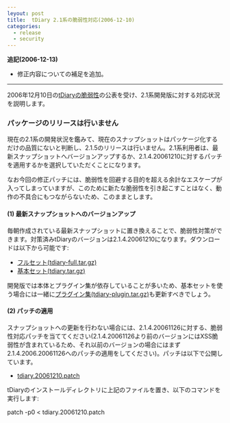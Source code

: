 ```yaml
---
leyout: post
title:  tDiary 2.1系の脆弱性対応(2006-12-10)
categories:
  - release
  - security
---
```

**追記(2006-12-13)**
* 修正内容についての補足を追加。

----

2006年12月10日の[tDiaryの脆弱性](20061210.html)の公表を受け、2.1系開発版に対する対応状況を説明します。

### パッケージのリリースは行いません
現在の2.1系の開発状況を鑑みて、現在のスナップショットはパッケージ化するだけの品質にないと判断し、2.1.5のリリースは行いません。2.1系利用者は、最新スナップショットへバージョンアップするか、2.1.4.20061210に対するパッチを適用するかを選択していただくことになります。

なお今回の修正パッチには、脆弱性を回避する目的を超える余計なエスケープが入ってしまっていますが、このために新たな脆弱性を引き起こすことはなく、動作の不具合にもつながらないため、このままとします。

#### (1) 最新スナップショットへのバージョンアップ
毎朝作成されている最新スナップショットに置き換えることで、脆弱性対策ができます。対策済みtDiaryのバージョンは2.1.4.20061210になります。ダウンロードは以下から可能です:

* [フルセット(tdiary-full.tar.gz)](http:/download/tdiary-full.tar.gz)
* [基本セット(tdiary.tar.gz)](http:/download/tdiary.tar.gz)

開発版では本体とプラグイン集が依存していることが多いため、基本セットを使う場合には一緒に[プラグイン集(tdiary-plugin.tar.gz)](http:/download/tdiary-plugin.tar.gz)も更新すべきでしょう。

#### (2) パッチの適用
スナップショットへの更新を行わない場合には、2.1.4.20061126に対する、脆弱性対応パッチを当ててください(2.1.4.20061126より前のバージョンにはXSS脆弱性が含まれているため、それ以前のバージョンの場合にはまず2.1.4.2006.20061126へのパッチの適用をしてください)。パッチは以下で公開しています。

* [tdiary.20061210.patch](http:/download/tdiary.20061210.patch)

tDiaryのインストールディレクトリに上記のファイルを置き、以下のコマンドを実行します:

 patch -p0 < tdiary.20061210.patch

